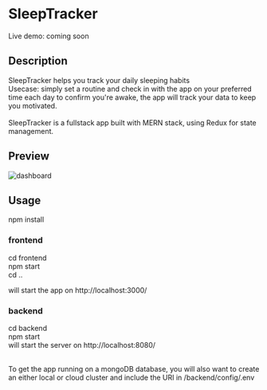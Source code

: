 # SleepTracker

Live demo: coming soon

## Description
SleepTracker helps you track your daily sleeping habits <br />
Usecase: simply set a routine and check in with the app on your preferred time each day to confirm you're awake, 
the app will track your data to keep you motivated.<br /><br />
SleepTracker is a fullstack app built with MERN stack, using Redux for state management. <br />

## Preview
![dashboard](https://user-images.githubusercontent.com/50910926/82912203-76b84800-9f75-11ea-8be9-1581fde03437.png)


## Usage
npm install <br />

### frontend
cd frontend <br />
npm start <br />
cd ..

will start the app on http://localhost:3000/
### backend
cd backend <br />
npm start <br />
will start the server on http://localhost:8080/ <br /><br />

To get the app running on a mongoDB database, you will also want to create an either local or cloud cluster and include the URI in /backend/config/.env

